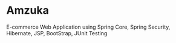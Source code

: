 # Amzuka
E-commerce Web Application using Spring Core, Spring Security, Hibernate, JSP,  BootStrap, JUnit Testing 
